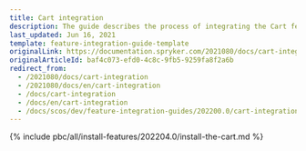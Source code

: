 ```yaml
---
title: Cart integration
description: The guide describes the process of integrating the Cart feature into your project.
last_updated: Jun 16, 2021
template: feature-integration-guide-template
originalLink: https://documentation.spryker.com/2021080/docs/cart-integration
originalArticleId: baf4c073-efd0-4c8c-9fb5-9259fa8f2a6b
redirect_from:
  - /2021080/docs/cart-integration
  - /2021080/docs/en/cart-integration
  - /docs/cart-integration
  - /docs/en/cart-integration
  - /docs/scos/dev/feature-integration-guides/202200.0/cart-integration.html
---
```

{% include pbc/all/install-features/202204.0/install-the-cart.md %} <!-- To edit, see /_includes/pbc/all/install-features/202204.0/install-the-cart.md -->

